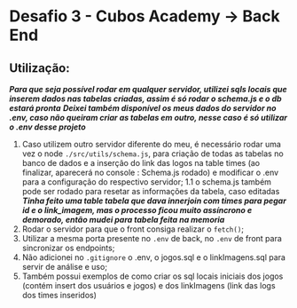 # Desafio 3 - Cubos Academy -> Back End

## Utilização:

**_Para que seja possível rodar em qualquer servidor, utilizei sqls locais que inserem dados nas tabelas criadas, assim é só rodar o schema.js e o db estará pronta_**
**_Deixei também disponível os meus dados do servidor no .env, caso não queiram criar as tabelas em outro, nesse caso é só utilizar o .env desse projeto_**

1. Caso utilizem outro servidor diferente do meu, é necessário rodar uma vez o node `./src/utils/schema.js`, para criação de todas as tabelas no banco de dados e a inserção do link das logos na table times (ao finalizar, aparecerá no console : Schema.js rodado) e modificar o .env para a configuração do respectivo servidor;
   1.1 o schema.js também pode ser rodado para resetar as informações da tabela, caso editadas
   **_Tinha feito uma table tabela que dava innerjoin com times para pegar id e o link_imagem, mas o processo ficou muito assíncrono e demorado, então mudei para tabela feita na memoria_**
2. Rodar o servidor para que o front consiga realizar o `fetch()`;
3. Utilizar a mesma porta presente no `.env` de back, no `.env` de front para sincronizar os endpoints;
4. Não adicionei no `.gitignore` o .env, o jogos.sql e o linkImagens.sql para servir de análise e uso;
5. Também possui exemplos de como criar os sql locais iniciais dos jogos (contém insert dos usuários e jogos) e dos linkImagens (link das logs dos times inseridos)
